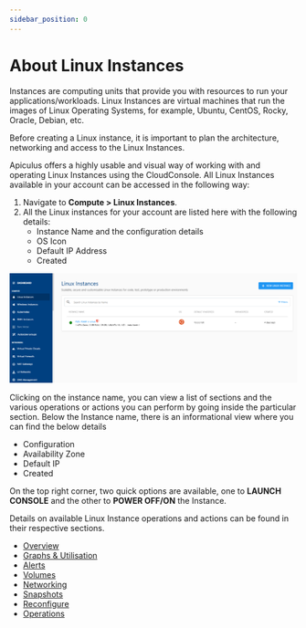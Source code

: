 ```yaml
---
sidebar_position: 0
---
```

# About Linux Instances

Instances are computing units that provide you with resources to run your applications/workloads. Linux Instances are virtual machines that run the images of Linux Operating Systems, for example, Ubuntu, CentOS, Rocky, Oracle, Debian, etc.

Before creating a Linux instance, it is important to plan the architecture, networking and access to the Linux Instances. 

Apiculus offers a highly usable and visual way of working with and operating Linux Instances using the CloudConsole. All Linux Instances available in your account can be accessed in the following way:

1. Navigate to **Compute > Linux Instances**.
2. All the Linux instances for your account are listed here with the following details:
	- Instance Name and the configuration details
	- OS Icon
	- Default IP Address
	- Created

![Create Linux Instance](img/CreatingLinuxInstances1.png)

Clicking on the instance name, you can view a list of sections and the various operations or actions you can perform by going inside the particular section. Below the Instance name, there is an informational view where you can find the below details

- Configuration
- Availability Zone
- Default IP
- Created 

On the top right corner, two quick options are available, one to **LAUNCH CONSOLE** and the other to **POWER OFF/ON** the Instance.

Details on available Linux Instance operations and actions can be found in their respective sections.

- [Overview](ViewingDetailsofLinuxInstances.md)
- [Graphs & Utilisation](ViewingGraphsandUtilizationofLinuxInstances.md)
- [Alerts](ConfiguringAlertsonLinuxInstances.md)
- [Volumes](VolumeManagementwithLinuxInstances.md)
- [Networking](NetworkingManagementwithLinuxInstances.md)
- [Snapshots](WorkingwithLinuxInstanceSnapshots.md)
- [Reconfigure](ReconfiguringLinuxInstances.md)
- [Operations](LinuxInstanceOperations.md)